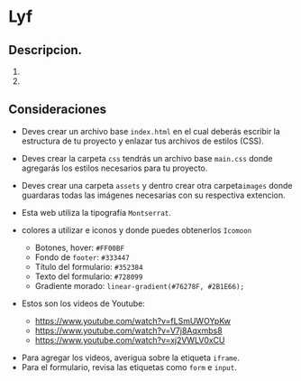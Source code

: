 # Lyf

## Descripcion.

1.

2.
## Consideraciones

* Deves crear un  archivo base `index.html` en el cual deberás escribir la
  estructura de tu proyecto y enlazar tus archivos de estilos (CSS).

* Deves crear la carpeta `css` tendrás un archivo base `main.css` donde agregarás los
  estilos necesarios para tu proyecto.

* Deves crear una  carpeta `assets` y dentro crear otra carpeta`images` donde
  guardaras todas las imágenes necesarias con su respectiva extencion.

* Esta web utiliza la tipografía `Montserrat`.

* colores a utilizar e iconos y donde puedes obtenerlos `Icomoon`

  - Botones, hover: `#FF00BF`
  - Fondo de `footer`: `#333447`
  - Título del formulario: `#352384`
  - Texto del formulario: `#728099`
  - Gradiente morado: `linear-gradient(#76278F, #2B1E66);`



  

*  Estos son los videos de Youtube:
    * https://www.youtube.com/watch?v=fLSmUWOYpKw
    * https://www.youtube.com/watch?v=V7j8Aqxmbs8
    * https://www.youtube.com/watch?v=xj2VWLV0xCU
  - Para agregar los videos, averigua sobre la etiqueta `iframe`.
  - Para el formulario, revisa las etiquetas como `form` e `input`.
